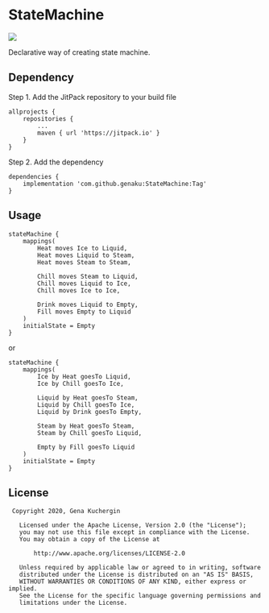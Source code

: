 # StateMachine

[![](https://jitpack.io/v/genaku/StateMachine.svg)](https://jitpack.io/#genaku/StateMachine)

Declarative way of creating state machine.



## Dependency

Step 1. Add the JitPack repository to your build file

```
allprojects {
    repositories {
        ...
        maven { url 'https://jitpack.io' }
    }
}
```
  
Step 2. Add the dependency

```
dependencies {
    implementation 'com.github.genaku:StateMachine:Tag'
}
```

## Usage

```
stateMachine {
    mappings(
        Heat moves Ice to Liquid,
        Heat moves Liquid to Steam,
        Heat moves Steam to Steam,

        Chill moves Steam to Liquid,
        Chill moves Liquid to Ice,
        Chill moves Ice to Ice,

        Drink moves Liquid to Empty,
        Fill moves Empty to Liquid
    )
    initialState = Empty
}
```
or
```
stateMachine {
    mappings(
        Ice by Heat goesTo Liquid,
        Ice by Chill goesTo Ice,

        Liquid by Heat goesTo Steam,
        Liquid by Chill goesTo Ice,
        Liquid by Drink goesTo Empty,

        Steam by Heat goesTo Steam,
        Steam by Chill goesTo Liquid,

        Empty by Fill goesTo Liquid
    )
    initialState = Empty
}
```

## License
```
 Copyright 2020, Gena Kuchergin

   Licensed under the Apache License, Version 2.0 (the "License");
   you may not use this file except in compliance with the License.
   You may obtain a copy of the License at

       http://www.apache.org/licenses/LICENSE-2.0

   Unless required by applicable law or agreed to in writing, software
   distributed under the License is distributed on an "AS IS" BASIS,
   WITHOUT WARRANTIES OR CONDITIONS OF ANY KIND, either express or implied.
   See the License for the specific language governing permissions and
   limitations under the License.
```
